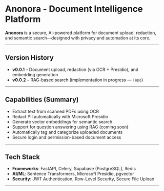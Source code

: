 # Anonora - Document Intelligence Platform

**Anonora** is a secure, AI-powered platform for document upload, redaction, and semantic search—designed with privacy and automation at its core.

---

## Version History

- **v0.0.1** – Document upload, redaction (via OCR + Presidio), and embedding generation
- **v0.0.2** – RAG-based search (implementation in progress — `ToDo`)

---

## Capabilities (Summary)

- Extract text from scanned PDFs using OCR  
- Redact PII automatically with Microsoft Presidio  
- Generate vector embeddings for semantic search  
- Support for question answering using RAG (coming soon)  
- Automatically tag and categorize uploaded documents  
- Secure login and permission-based document access  

---

## Tech Stack

- **Frameworks**: FastAPI, Celery, Supabase (PostgreSQL), Redis  
- **AI/ML**: Sentence Transformers, Microsoft Presidio, pgvector  
- **Security**: JWT Authentication, Row-Level Security, Secure File Upload  

---




